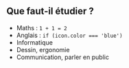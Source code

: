 ## Que faut-il étudier ?

- Maths :  `1 + 1 = 2`
- Anglais :  `if (icon.color === 'blue')`
- Informatique
- Dessin, ergonomie <!-- .element class="fragment" -->
- Communication, parler en public <!-- .element class="fragment" -->
